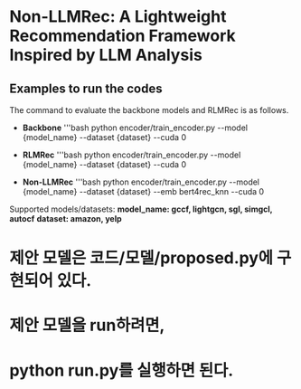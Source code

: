 # Non-LLMRec: A Lightweight Recommendation Framework Inspired by LLM Analysis

## Examples to run the codes

The command to evaluate the backbone models and RLMRec is as follows.

- **Backbone**
'''bash
python encoder/train_encoder.py --model {model_name} --dataset {dataset} --cuda 0

- **RLMRec**
'''bash
python encoder/train_encoder.py --model {model_name} --dataset {dataset} --cuda 0

- **Non-LLMRec**
'''bash
python encoder/train_encoder.py --model {model_name} --dataset {dataset} --emb bert4rec_knn --cuda 0

Supported models/datasets:
**model_name: gccf, lightgcn, sgl, simgcl, autocf**
**dataset: amazon, yelp**

# 제안 모델은 코드/모델/proposed.py에 구현되어 있다.

# 제안 모델을 run하려면,
# python run.py를 실행하면 된다. 
